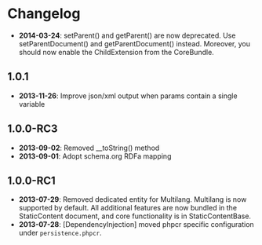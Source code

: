 Changelog
=========

* **2014-03-24**: setParent() and getParent() are now deprecated.
  Use setParentDocument() and getParentDocument() instead.
  Moreover, you should now enable the ChildExtension from the CoreBundle.

1.0.1
-----

* **2013-11-26**: Improve json/xml output when params contain a single variable

1.0.0-RC3
---------

* **2013-09-02**: Removed __toString() method
* **2013-09-01**: Adopt schema.org RDFa mapping

1.0.0-RC1
---------

* **2013-07-29**: Removed dedicated entity for Multilang. Multilang is now
  supported by default. All additional features are now bundled in the
  StaticContent document, and core functionality is in StaticContentBase.
* **2013-07-28**: [DependencyInjection] moved phpcr specific configuration
  under `persistence.phpcr`.
